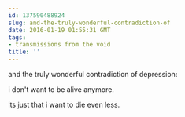 ```yaml
---
id: 137590488924
slug: and-the-truly-wonderful-contradiction-of
date: 2016-01-19 01:55:31 GMT
tags:
- transmissions from the void
title: ''
---
```


and the truly wonderful contradiction of depression:

i don't want to be alive anymore.

its just that i want to die even less.